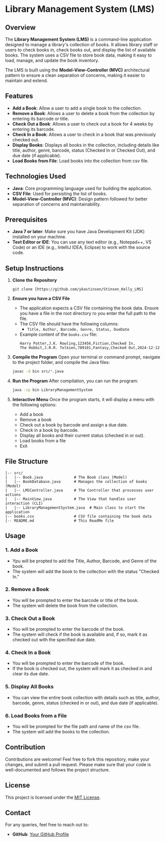 # Library Management System (LMS)

## Overview
The **Library Management System (LMS)** is a command-line application designed to manage a library's collection of books. It allows library staff or users to check books in, check books out, and display the list of available books. The system uses a CSV file to store book data, making it easy to load, manage, and update the book inventory.

The LMS is built using the **Model-View-Controller (MVC)** architectural pattern to ensure a clean separation of concerns, making it easier to maintain and extend.

## Features
- **Add a Book**: Allow a user to add a single book to the collection.
- **Remove a Book**: Allows a user to delete a book from the collection by entering its barcode or title.
- **Check Out a Book**: Allows a user to check out a book for 4 weeks by entering its barcode.
- **Check In a Book**: Allows a user to check in a book that was previously checked out.
- **Display Books**: Displays all books in the collection, including details like title, author, genre, barcode, status (Checked In or Checked Out), and due date (if applicable).
- **Load Books from File**: Load books into the collection from csv file.

## Technologies Used
- **Java**: Core programming language used for building the application.
- **CSV File**: Used for persisting the list of books.
- **Model-View-Controller (MVC)**: Design pattern followed for better separation of concerns and maintainability.

## Prerequisites
- **Java 7 or later**: Make sure you have Java Development Kit (JDK) installed on your machine.
- **Text Editor or IDE**: You can use any text editor (e.g., Notepad++, VS Code) or an IDE (e.g., IntelliJ IDEA, Eclipse) to work with the source code.

## Setup Instructions

1. **Clone the Repository**
   ```
   git clone [https://github.com/ykastinson/Stinson_Kelly_LMS]
   ```

2. **Ensure you have a CSV File**
   - The application expects a CSV file containing the book data. Ensure you have a file in the root directory ro you enter the full path to the file.
   - The CSV file should have the following columns:
     - `Title, Author, Barcode, Genre, Status, DueDate`
   - Example content of the `books.csv` file:
     ```
     Harry Potter,J.K. Rowling,123456,Fiction,Checked In,
     The Hobbit,J.R.R. Tolkien,789101,Fantasy,Checked Out,2024-12-12
     ```

3. **Compile the Program**
   Open your terminal or command prompt, navigate to the project folder, and compile the Java files:
   ```bash
   javac -d bin src/*.java
   ```

4. **Run the Program**
   After compilation, you can run the program:
   ```bash
   java -cp bin LibraryManagementSystem
   ```

5. **Interactive Menu**
   Once the program starts, it will display a menu with the following options:
   - Add a book
   - Remove a book
   - Check out a book by barcode and assign a due date.
   - Check in a book by barcode.
   - Display all books and their current status (checked in or out).
   - Load books from a file
   - Exit

## File Structure

```
|-- src/
|   |-- Book.java              # The Book class (Model)
|   |-- BookDatabase.java      # Manages the collection of books (Model)
|   |-- LMSController.java     # The Controller that processes user actions
|   |-- MainView.java          # The View that handles user interaction (CLI)
|   |-- LibraryManagementSystem.java  # Main class to start the application
|-- books.csv                  # CSV file containing the book data
|-- README.md                  # This ReadMe file
```

## Usage

### 1. Add a Book
- Ypu will be propted to add the Title, Author, Barcode, and Genre of the book.
- The system will add the book to the collection with the status "Checked In."

### 2. Remove a Book
- You will be prompted to enter the barcode or title of the book.
- The system will delete the book from the collection.

### 3. Check Out a Book
- You will be prompted to enter the barcode of the book.
- The system will check if the book is available and, if so, mark it as checked out with the specified due date.

### 4. Check In a Book
- You will be prompted to enter the barcode of the book.
- If the book is checked out, the system will mark it as checked in and clear its due date.

### 5. Display All Books
- You can view the entire book collection with details such as title, author, barcode, genre, status (checked in or out), and due date (if applicable).

### 6. Load Books from a File
- You will be prompted for the file path and name of the csv file.
- The system will add the books to the collection.

## Contribution

Contributions are welcome! Feel free to fork this repository, make your changes, and submit a pull request. Please make sure that your code is well-documented and follows the project structure.

## License

This project is licensed under the [MIT License](LICENSE).

## Contact

For any queries, feel free to reach out to:
- **GitHub**: [Your GitHub Profile](https://github.com/kastinson)
